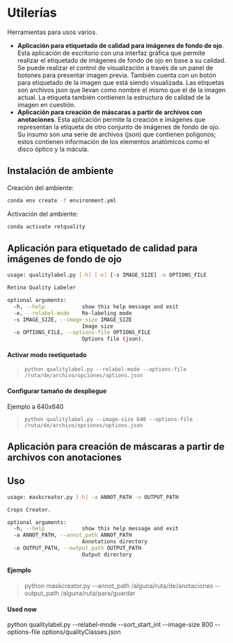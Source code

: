 # Utilerías

Herramientas para usos varios.

- **Aplicación para etiquetado de calidad para imágenes de fondo de ojo**. Esta aplicación de escritorio con una interfaz gráfica que permite realizar el etiquetado de imágenes de fondo de ojo en base a su calidad. Se puede realizar el control de visualización a través de un panel de botones para presentar imagen previa. También cuenta con un botón para etiquetado de la imagen que está siendo visualizada. Las etiquetas son archivos json que llevan como nombre el mismo que el de la imagen actual. La etiqueta también contienen la estructura de calidad de la imagen en cuestión.
- **Aplicación para creación de máscaras a partir de archivos con anotaciones**. Esta aplicación permite la creación e imágenes que representan la etiqueta de otro conjunto de imágenes de fondo de ojo. Su insumo son una serie de archivos (json) que contienen polígonos; estos contienen información de los elementos anatómicos como el disco óptico y la mácula.

## Instalación de ambiente

Creación del ambiente:

```bash
conda env create -f environment.yml
```

Activación del ambiente:

```bash
conda activate retquality
```

## Aplicación para etiquetado de calidad para imágenes de fondo de ojo

```bash
usage: qualitylabel.py [-h] [-e] [-s IMAGE_SIZE] -o OPTIONS_FILE

Retina Quality Labeler

optional arguments:
  -h, --help            show this help message and exit
  -e, --relabel-mode    Re-labeling mode
  -s IMAGE_SIZE, --image-size IMAGE_SIZE
                        Image size
  -o OPTIONS_FILE, --options-file OPTIONS_FILE
                        Options file (json).
```

#### Activar modo reetiquetado

> ```python qualitylabel.py --relabel-mode --options-file /ruta/de/archivo/opciones/options.json```

#### Configurar tamaño de despliegue

Ejemplo a 640x640

> ```python qualitylabel.py --image-size 640 --options-file /ruta/de/archivo/opciones/options.json```

## Aplicación para creación de máscaras a partir de archivos con anotaciones

## Uso

```bash
usage: maskcreator.py [-h] -a ANNOT_PATH -o OUTPUT_PATH

Crops Creator.

optional arguments:
  -h, --help            show this help message and exit
  -a ANNOT_PATH, --annot_path ANNOT_PATH
                        Annotations directory
  -o OUTPUT_PATH, --output_path OUTPUT_PATH
                        Output directory
```

#### Ejemplo

> python maskcreator.py --annot_path /alguna/ruta/de/anotaciones --output_path /alguna/ruta/para/guardar

#### Used now

python qualitylabel.py --relabel-mode --sort_start_int --image-size 800 --options-file options/qualityClasses.json
